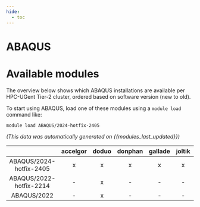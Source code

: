 ```yaml
---
hide:
  - toc
---
```


ABAQUS
======

# Available modules


The overview below shows which ABAQUS installations are available per HPC-UGent Tier-2 cluster, ordered based on software version (new to old).

To start using ABAQUS, load one of these modules using a `module load` command like:

```shell
module load ABAQUS/2024-hotfix-2405
```

*(This data was automatically generated on {{modules_last_updated}})*  

| |accelgor|doduo|donphan|gallade|joltik|litleo|shinx|
| :---: | :---: | :---: | :---: | :---: | :---: | :---: | :---: |
|ABAQUS/2024-hotfix-2405|x|x|x|x|x|x|x|
|ABAQUS/2022-hotfix-2214|-|x|-|-|-|-|-|
|ABAQUS/2022|-|x|-|-|-|-|-|
